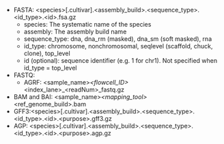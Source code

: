 - FASTA: \<species\>[.cultivar].\<assembly_build\>.\<sequence_type\>.\<id_type\>.\<id\>.fsa.gz
    - species: The systematic name of the species
    - assembly: The assembly build name
    - sequence_type: dna, dna_rm (masked), dna_sm (soft masked), rna
    - id_type: chromosome, nonchromosomal, seqlevel (scaffold, chuck, clone), top_level
  - id (optional): sequence identifier (e.g. 1 for chr1). Not specified when id_type = top_level
- FASTQ: 
  - AGRF: \<sample_name\>_\<flowcell_ID\>_\<index_lane\>_\<readNum\>_fastq.gz
- BAM and BAI: \<sample_name\>_\<mapping_tool\>_\<ref_genome_build\>.bam
- GFF3:\<species\>[.cultivar].\<assembly_build\>.\<sequence_type\>.\<id_type\>.\<id\>.\<purpose\>.gff3.gz
- AGP: \<species\>[.cultivar].\<assembly_build\>.\<sequence_type\>.\<id_type\>.\<id\>.\<purpose\>.agp.gz